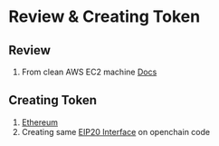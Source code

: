 
Review & Creating Token
=============

Review
-------------
1. From clean AWS EC2 machine [Docs](https://github.com/jaewonha/hyperledger_study_anemo/blob/master/docs/wk1.md)

Creating Token 
-------------
1. [Ethereum](https://medium.com/bitfwd/how-to-issue-your-own-token-on-ethereum-in-less-than-20-minutes-ac1f8f022793)
1. Creating same [EIP20 Interface](https://github.com/ethereum/EIPs/blob/master/EIPS/eip-20.md) on openchain code
